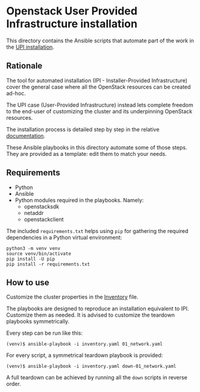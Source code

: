 # Openstack User Provided Infrastructure installation

This directory contains the Ansible scripts that automate part of the work in the [UPI installation](../../docs/user/openstack/install_upi.md).

## Rationale

The tool for automated installation (IPI - Installer-Provided Infrastructure) cover the general case where all the OpenStack resources can be created ad-hoc.

The UPI case (User-Provided Infrastructure) instead lets complete freedom to the end-user of customizing the cluster and its underpinning OpenStack resources.

The installation process is detailed step by step in the relative [documentation](../../docs/user/openstack/install_upi.md).

These Ansible playbooks in this directory automate some of those steps. They are provided as a template: edit them to match your needs.

## Requirements

* Python
* Ansible
* Python modules required in the playbooks. Namely:
  * openstacksdk
  * netaddr
  * openstackclient


The included `requirements.txt` helps using `pip` for gathering the required dependencies in a Python virtual environment:

```shell
python3 -m venv venv
source venv/bin/activate
pip install -U pip
pip install -r requirements.txt
```

## How to use

Customize the cluster properties in the [Inventory](./inventory.yaml) file.

The playbooks are designed to reproduce an installation equivalent to IPI. Customize them as needed. It is advised to customize the teardown playbooks symmetrically.

Every step can be run like this:

```shell
(venv)$ ansible-playbook -i inventory.yaml 01_network.yaml
```

For every script, a symmetrical teardown playbook is provided:

```shell
(venv)$ ansible-playbook -i inventory.yaml down-01_network.yaml
```

A full teardown can be achieved by running all the `down` scripts in reverse order.
